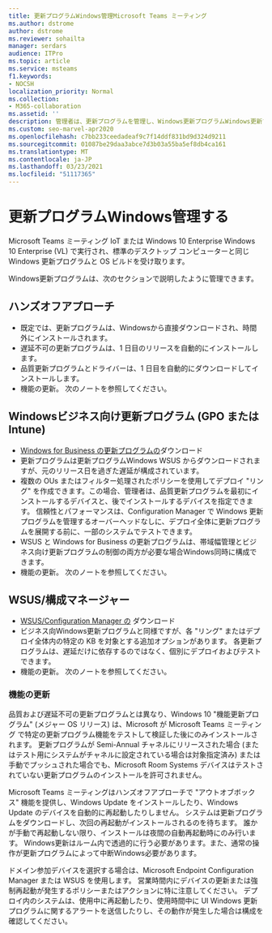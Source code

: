 ```yaml
---
title: 更新プログラムWindows管理Microsoft Teams ミーティング
ms.author: dstrome
author: dstrome
ms.reviewer: sohailta
manager: serdars
audience: ITPro
ms.topic: article
ms.service: msteams
f1.keywords:
- NOCSH
localization_priority: Normal
ms.collection:
- M365-collaboration
ms.assetid: ''
description: 管理者は、更新プログラムを管理し、Windows更新プログラムWindows更新プログラムを管理する方法についてMicrosoft Teams ミーティング。
ms.custom: seo-marvel-apr2020
ms.openlocfilehash: c7bb233ceedadeaf9c7f14ddf831bd9d324d9211
ms.sourcegitcommit: 01087be29daa3abce7d3b03a55ba5ef8db4ca161
ms.translationtype: MT
ms.contentlocale: ja-JP
ms.lasthandoff: 03/23/2021
ms.locfileid: "51117365"
---
```

# <a name="manage-windows-updates"></a>更新プログラムWindows管理する

Microsoft Teams ミーティング IoT または Windows 10 Enterprise Windows 10 Enterprise (VL) で実行され、標準のデスクトップ コンピューターと同じ Windows 更新プログラムと OS ビルドを受け取ります。

Windows更新プログラムは、次のセクションで説明したように管理できます。

## <a name="hands-off-approach"></a>ハンズオフアプローチ 

- 既定では、更新プログラムは、Windowsから直接ダウンロードされ、時間外にインストールされます。
- 遅延不可の更新プログラムは、1 日目のリリースを自動的にインストールします。
- 品質更新プログラムとドライバーは、1 日目を自動的にダウンロードしてインストールします。
- 機能の更新。 次のノートを参照してください。

## <a name="windows-updates-for-business-gpo-or-intune"></a>Windowsビジネス向け更新プログラム (GPO または Intune)  

- [Windows for Business の更新プログラムの](/windows/deployment/update/waas-manage-updates-wufb)ダウンロード
- 更新プログラムは更新プログラムWindows WSUS からダウンロードされますが、元のリリース日を過ぎた遅延が構成されています。
- 複数の OUs またはフィルター処理されたポリシーを使用してデプロイ "リング" を作成できます。この場合、管理者は、品質更新プログラムを最初にインストールするデバイスと、後でインストールするデバイスを指定できます。 信頼性とパフォーマンスは、Configuration Manager で Windows 更新プログラムを管理するオーバーヘッドなしに、デプロイ全体に更新プログラムを展開する前に、一部のシステムでテストできます。
- WSUS と Windows for Business の[](/windows/deployment/update/waas-integrate-wufb)更新プログラムは、帯域幅管理とビジネス向け更新プログラムの制御の両方が必要な場合Windows同時に構成できます。
- 機能の更新。 次のノートを参照してください。

## <a name="wsusconfiguration-manager"></a>WSUS/構成マネージャー

- [WSUS/Configuration Manager の](/windows/deployment/update/waas-manage-updates-configuration-manager) ダウンロード
- ビジネス向Windows更新プログラムと同様ですが、各 "リング" またはデプロイ全体内の特定の KB を対象とする追加オプションがあります。 各更新プログラムは、遅延だけに依存するのではなく、個別にデプロイおよびテストできます。
- 機能の更新。 次のノートを参照してください。

### <a name="feature-updates"></a>機能の更新

品質および遅延不可の更新プログラムとは異なり、Windows 10 "機能更新プログラム" (メジャー OS リリース) は、Microsoft が Microsoft Teams ミーティング で特定の更新プログラム機能をテストして検証した後にのみインストールされます。 更新プログラムが Semi-Annual チャネルにリリースされた場合 (またはテスト用にシステムがチャネルに設定されている場合は対象指定済み) または手動でプッシュされた場合でも、Microsoft Room Systems デバイスはテストされていない更新プログラムのインストールを許可されません。

Microsoft Teams ミーティングはハンズオフアプローチで "アウトオブボックス" 機能を提供し、Windows Update をインストールしたり、Windows Update のデバイスを自動的に再起動したりしません。 システムは更新プログラムをダウンロードし、次回の再起動がインストールされるのを待ちます。 誰かが手動で再起動しない限り、インストールは夜間の自動再起動時にのみ行います。 Windows更新はルーム内で透過的に行う必要があります。また、通常の操作が更新プログラムによって中断Windows必要があります。

ドメイン参加デバイスを選択する場合は、Microsoft Endpoint Configuration Manager または WSUS を使用します。 営業時間内にデバイスの更新または強制再起動が発生するポリシーまたはアクションに特に注意してください。 デプロイ内のシステムは、使用中に再起動したり、使用時間中に UI Windows 更新プログラムに関するアラートを送信したりし、その動作が発生した場合は構成を確認してください。